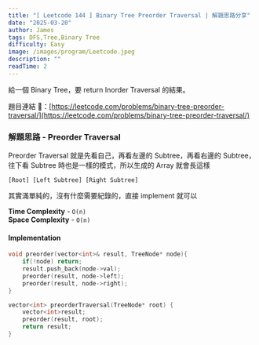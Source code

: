 ```yaml
---
title: "[ Leetcode 144 ] Binary Tree Preorder Traversal | 解題思路分享"
date: "2025-03-20"
author: James
tags: DFS,Tree,Binary Tree
difficulty: Easy
image: /images/program/Leetcode.jpeg
description: ""
readTime: 2
---
```


給一個 Binary Tree，要 return Inorder Traversal 的結果。

題目連結 🔗：[https://leetcode.com/problems/binary-tree-preorder-traversal/](https://leetcode.com/problems/binary-tree-preorder-traversal/)

### **解題思路 - Preorder Traversal**

Preorder Traversal 就是先看自己，再看左邊的 Subtree，再看右邊的 Subtree，往下看 Subtree 時也是一樣的模式，所以生成的 Array 就會長這樣

```
[Root] [Left Subtree] [Right Subtree]
```

其實滿單純的，沒有什麼需要紀錄的，直接 implement 就可以

**Time Complexity** - `O(n)`<br>
**Space Complexity** - `O(n)`

#### **Implementation**

```cpp
void preorder(vector<int>& result, TreeNode* node){
    if(!node) return;
    result.push_back(node->val);
    preorder(result, node->left);
    preorder(result, node->right);
}

vector<int> preorderTraversal(TreeNode* root) {
    vector<int>result;
    preorder(result, root);
    return result;
}
```